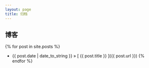 ```yaml
---
layout: page
title: 归档
---
```


## 博客

{% for post in site.posts %}
  * {{ post.date | date_to_string }} &raquo; [ {{ post.title }} ]({{ post.url }})
{% endfor %}
